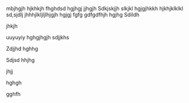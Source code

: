 mbjhgjh
hjkhkjh
fhghdsd
hgjhgj
jjhgjh
Sdkjskjjh
slkjkl
hgjgjhkkh
hjkhjklklkl
sd,sjdlj
jhhhjlkljljlhjgjh
hgjgj
fgfg
gdfgdfhjh
hgjhg
Sdildh

jhkjh

uuyuyiy
hghgjhgjh
sdjjkhs

Zdjjhd
hghhg

Sdjsd
hhjhg

jhjj

hghgh


gghfh
